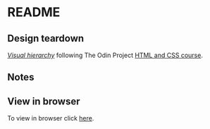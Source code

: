 # README

## Design teardown

[*Visual hierarchy*](https://www.theodinproject.com/courses/html5-and-css3/lessons/design-teardown)
following The Odin Project [HTML and CSS course](https://www.theodinproject.com/courses/html5-and-css3).

## Notes


## View in browser

To view in browser click [here]().